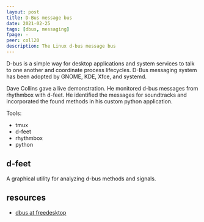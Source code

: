 ```yaml
---
layout: post
title: D-Bus message bus
date: 2021-02-25
tags: [dbus, messaging]
fpage: -
peer: coll20
description: The Linux d-bus message bus
---
```

D-bus is a simple way for desktop applications and system services to talk to one another and coordinate process lifecycles. D-Bus messaging system has been adopted by GNOME, KDE, Xfce, and systemd.

Dave Collins gave a live demonstration. He monitored d-bus messages from rhythmbox with d-feet. He identified the messages for soundtracks and incorporated the found methods in his custom python application.

Tools:

* tmux
* d-feet
* rhythmbox
* python

## d-feet

A graphical utility for analyzing d-bus methods and signals.

## resources

* [dbus at freedesktop](https://dbus.freedesktop.org/doc/)

